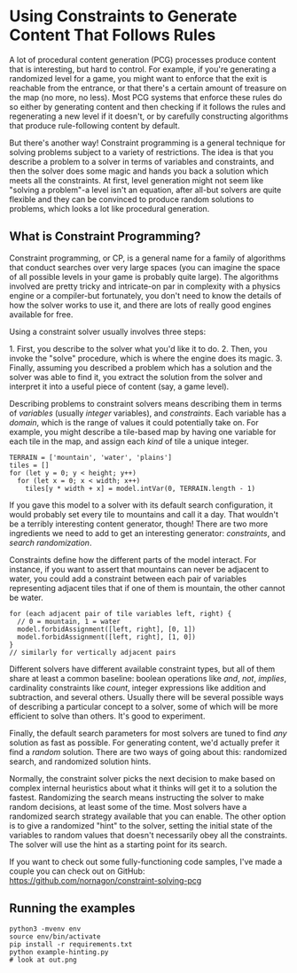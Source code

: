 # Using Constraints to Generate Content That Follows Rules
A lot of procedural content generation (PCG) processes produce content that is interesting, but hard to control. For example, if you're generating a randomized level for a game, you might want to enforce that the exit is reachable from the entrance, or that there's a certain amount of treasure on the map (no more, no less). Most PCG systems that enforce these rules do so either by generating content and then checking if it follows the rules and regenerating a new level if it doesn't, or by carefully constructing algorithms that produce rule-following content by default.

But there's another way! Constraint programming is a general technique for solving problems subject to a variety of restrictions. The idea is that you describe a problem to a solver in terms of variables and constraints, and then the solver does some magic and hands you back a solution which meets all the constraints. At first, level generation might not seem like "solving a problem"-a level isn't an equation, after all-but solvers are quite flexible and they can be convinced to produce random solutions to problems, which looks a lot like procedural generation.

## What is Constraint Programming?
Constraint programming, or CP, is a general name for a family of algorithms that conduct searches over very large spaces (you can imagine the space of all possible levels in your game is probably quite large). The algorithms involved are pretty tricky and intricate-on par in complexity with a physics engine or a compiler-but fortunately, you don't need to know the details of how the solver works to use it, and there are lots of really good engines available for free.

Using a constraint solver usually involves three steps:

1. First, you describe to the solver what you'd like it to do.
2. Then, you invoke the "solve" procedure, which is where the engine does its magic.
3. Finally, assuming you described a problem which has a solution and the solver was able to find it, you extract the solution from the solver and interpret it into a useful piece of content (say, a game level).

Describing problems to constraint solvers means describing them in terms of _variables_ (usually _integer_ variables), and _constraints_. Each variable has a _domain_, which is the range of values it could potentially take on. For example, you might describe a tile-based map by having one variable for each tile in the map, and assign each _kind_ of tile a unique integer.

```
TERRAIN = ['mountain', 'water', 'plains']
tiles = []
for (let y = 0; y < height; y++)
  for (let x = 0; x < width; x++)
    tiles[y * width + x] = model.intVar(0, TERRAIN.length - 1)
```

If you gave this model to a solver with its default search configuration, it would probably set every tile to mountains and call it a day. That wouldn't be a terribly interesting content generator, though! There are two more ingredients we need to add to get an interesting generator: _constraints_, and _search randomization_.

Constraints define how the different parts of the model interact. For instance, if you want to assert that mountains can never be adjacent to water, you could add a constraint between each pair of variables representing adjacent tiles that if one of them is mountain, the other cannot be water.

```
for (each adjacent pair of tile variables left, right) {
  // 0 = mountain, 1 = water
  model.forbidAssignment([left, right], [0, 1])
  model.forbidAssignment([left, right], [1, 0])
}
// similarly for vertically adjacent pairs
```

Different solvers have different available constraint types, but all of them share at least a common baseline: boolean operations like _and_, _not_, _implies_, cardinality constraints like _count_, integer expressions like addition and subtraction, and several others. Usually there will be several possible ways of describing a particular concept to a solver, some of which will be more efficient to solve than others. It's good to experiment.

Finally, the default search parameters for most solvers are tuned to find _any_ solution as fast as possible. For generating content, we'd actually prefer it find a _random_ solution. There are two ways of going about this: randomized search, and randomized solution hints.

Normally, the constraint solver picks the next decision to make based on complex internal heuristics about what it thinks will get it to a solution the fastest. Randomizing the search means instructing the solver to make random decisions, at least some of the time. Most solvers have a randomized search strategy available that you can enable. The other option is to give a randomized "hint" to the solver, setting the initial state of the variables to random values that doesn't necessarily obey all the constraints. The solver will use the hint as a starting point for its search.

If you want to check out some fully-functioning code samples, I've made a
couple you can check out on GitHub:
https://github.com/nornagon/constraint-solving-pcg

## Running the examples

```
python3 -mvenv env
source env/bin/activate
pip install -r requirements.txt
python example-hinting.py
# look at out.png
```
